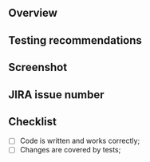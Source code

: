 <!-- Thank you for your contribution!
     
     Please file this form by replacing markdown commentary
     tags with the text. If section needs in no action - remove it.

     Also remember, that CouchDB uses the Review-Then-Commit (RTC) model 
     of code collaboration. Positive feedback provides by +1 from committers
     while negative by -1. The -1 also means veto and need to be addressed
     to find the consensus. Once there are no objections, PR could be merged.

     See: http://couchdb.apache.org/bylaws.html#decisions for more info -->

## Overview

<!-- Please give a short brief for the pull request,
     what problem it solves or how it makes things better. -->

## Testing recommendations

<!-- Describe how we can test your changes. -->

## Screenshot

<!-- If visual or design changes were made, please provide the screenshots
     of how it was and how it looks now in the way to easy detect the positive
     improvements. -->

## JIRA issue number

<!-- If this is a significant change, please file a JIRA issue at:
     https://issues.apache.org/jira/browse/COUCHDB
     and include the number here and in commit message(s)  -->

## Checklist

- [ ] Code is written and works correctly;
- [ ] Changes are covered by tests;
